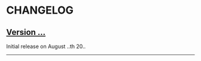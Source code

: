 # CHANGELOG

## [Version ...](https://github.com/mobilepayphp/mobilepay-php-sdk/.../releases/tag/v...)

Initial release on August ..th 20..

---
